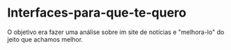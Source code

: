 # Interfaces-para-que-te-quero

O objetivo era fazer uma análise sobre im site de notícias e "melhora-lo" do jeito que achamos melhor.
